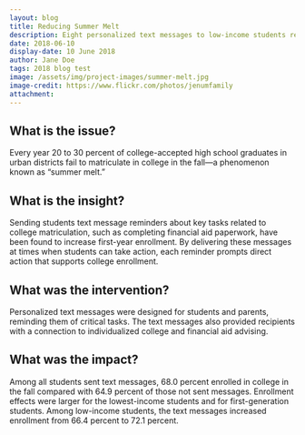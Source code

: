 ```yaml
---
layout: blog
title: Reducing Summer Melt
description: Eight personalized text messages to low-income students resulted in a nearly 9% increase in college enrollment.
date: 2018-06-10
display-date: 10 June 2018
author: Jane Doe
tags: 2018 blog test
image: /assets/img/project-images/summer-melt.jpg
image-credit: https://www.flickr.com/photos/jenumfamily
attachment:
---
```

## What is the issue?

Every year 20 to 30 percent of college-accepted high school graduates in urban districts fail to matriculate in college in the fall—a phenomenon known as “summer melt.”

## What is the insight?

Sending students text message reminders about key tasks related to college matriculation, such as completing financial aid paperwork, have been found to increase first-year enrollment. By delivering these messages at times when students can take action, each reminder prompts direct action that supports college enrollment.

## What was the intervention?

Personalized text messages were designed for students and parents, reminding them of critical tasks. The text messages also provided recipients with a connection to individualized college and financial aid advising.

## What was the impact?

Among all students sent text messages, 68.0 percent enrolled in college in the fall compared with 64.9 percent of those not sent messages. Enrollment effects were larger for the lowest-income students and for first-generation students. Among low-income students, the text messages increased enrollment from 66.4 percent to 72.1 percent.
